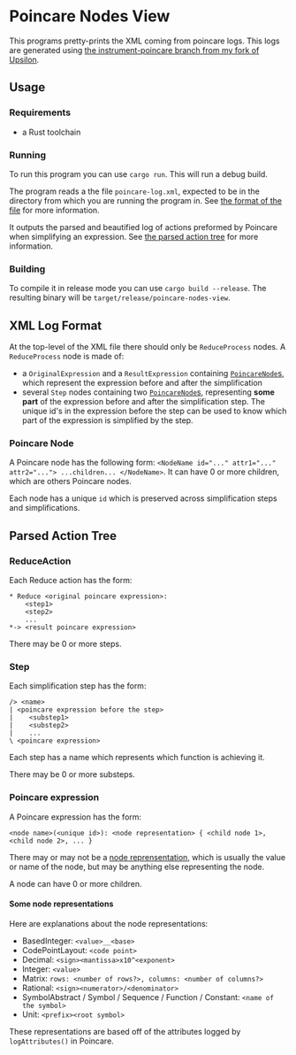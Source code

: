 # Poincare Nodes View
This programs pretty-prints the XML coming from poincare logs.
This logs are generated using [the instrument-poincare branch from my fork of Upsilon](https://github.com/ErynGalen/Upsilon/tree/instrument-poincare).

## Usage
### Requirements
* a Rust toolchain
### Running
To run this program you can use `cargo run`. This will run a debug build.

The program reads a the file `poincare-log.xml`, expected to be in the directory from which you are running the program in.
See [the format of the file](#xml-log-format) for more information.

It outputs the parsed and beautified log of actions preformed by Poincare when simplifying an expression.
See [the parsed action tree](#parsed-action-tree) for more information.

### Building
To compile it in release mode you can use `cargo build --release`.
The resulting binary will be `target/release/poincare-nodes-view`.

## XML Log Format
At the top-level of the XML file there should only be `ReduceProcess` nodes.
A `ReduceProcess` node is made of:
* a `OriginalExpression` and a `ResultExpression` containing [`PoincareNode`s](#poincare-node), which represent the expression before and after the simplification
* several `Step` nodes containing two [`PoincareNode`s](#poincare-node), representing **some part** of the expression before and after the simplification step. The unique id's in the expression before the step can be used to know which part of the expression is simplified by the step.
### Poincare Node
A Poincare node has the following form:
`<NodeName id="..." attr1="..." attr2="..."> ...children... </NodeName>`.
It can have 0 or more children, which are others Poincare nodes.

Each node has a unique `id` which is preserved across simplification steps and simplifications.

## Parsed Action Tree
### ReduceAction
Each Reduce action has the form:
```
* Reduce <original poincare expression>:
    <step1>
    <step2>
    ...
*-> <result poincare expression>
```
There may be 0 or more steps.

### Step
Each simplification step has the form:
```
/> <name>
| <poincare expression before the step>
|    <substep1>
|    <substep2>
|    ...
\ <poincare expression>
```
Each step has a name which represents which function is achieving it.

There may be 0 or more substeps.

### Poincare expression
A Poincare expression has the form:
```
<node name>(<unique id>): <node representation> { <child node 1>, <child node 2>, ... }
```
There may or may not be a [node reprensentation](#some-node-representations), which is usually the value or name of the node, but may be anything else representing the node.

A node can have 0 or more children.
#### Some node representations
Here are explanations about the node representations:
* BasedInteger: `<value>__<base>`
* CodePointLayout: `<code point>`
* Decimal: `<sign><mantissa>x10^<exponent>`
* Integer: `<value>`
* Matrix: `rows: <number of rows?>, columns: <number of columns?>`
* Rational: `<sign><numerator>/<denominator>`
* SymbolAbstract / Symbol / Sequence / Function / Constant: `<name of the symbol>`
* Unit: `<prefix><root symbol>`

These representations are based off of the attributes logged by `logAttributes()` in Poincare.
